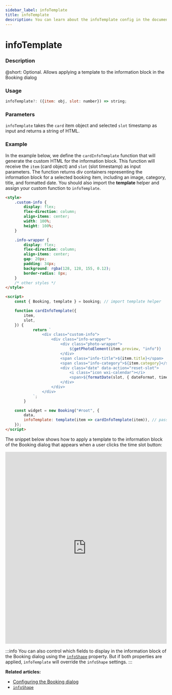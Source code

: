 ```yaml
---
sidebar_label: infoTemplate
title: infoTemplate
description: You can learn about the infoTemplate config in the documentation of the DHTMLX JavaScript Booking library. Browse developer guides and API reference, try out code examples and live demos, and download a free 30-day evaluation version of DHTMLX Booking.
---
```


# infoTemplate

### Description

@short: Optional. Allows applying a template to the information block in the Booking dialog

### Usage

~~~jsx {}
infoTemplate?: ({item: obj, slot: number}) => string;
~~~

### Parameters

`infoTemplate` takes the `card` item object and selected `slot` timestamp as input and returns a string of HTML.


### Example

In the example below, we define the `cardInfoTemplate` function that will generate the custom HTML for the information block. This function will receive the `item` (card object) and `slot` (slot timestamp) as input parameters. The function returns div containers representing the information block for a selected booking item, including an image, category, title, and formatted date. You should also import the **template** helper and assign your custom function to `infoTemplate`.

~~~html
<style>
	.custom-info {
		display: flex;
		flex-direction: column;
		align-items: center;
		width: 100%;
		height: 100%;
	}

	.info-wrapper {
		display: flex;
		flex-direction: column;
		align-items: center;
		gap: 20px;
		padding: 34px;
		background: rgba(128, 128, 155, 0.12);
		border-radius: 8px;
	}
    /* other styles */
</style>

<script>
    const { Booking, template } = booking; // import template helper

    function cardInfoTemplate({
        item,
        slot,
    }) {
            return `
                <div class="custom-info">
                    <div class="info-wrapper">
                        <div class="photo-wrapper">
                            ${getPhotoElement(item.preview, "info")}
                        </div>
                        <span class="info-title">${item.title}</span>
                        <span class="info-category">${item.category}</span>
                        <div class="date" data-action="reset-slot">
                            <i class="icon wxi-calendar"></i>
                            <span>${formatDate(slot, { dateFormat, timeFormat })}</span>
                        </div>
                    </div>
                </div>
            `;
        }

    const widget = new Booking("#root", {
	    data,
	    infoTemplate: template(item => cardInfoTemplate(item)), // pass the function to the widget configuration
    });
</script>
~~~

The snippet below shows how to apply a template to the information block of the Booking dialog that appears when a user clicks the time slot button: 

<iframe src="https://snippet.dhtmlx.com/byb94ipu?mode=result" frameborder="0" class="snippet_iframe" width="100%" height="600"></iframe>

:::info
You can also control which fields to display in the information block of the Booking dialog using the [`infoShape`](/api/config/booking-infoshape) property. But if both properties are applied, `infoTemplate` will override the `infoShape` settings.
:::

**Related articles:** 

- [Configuring the Booking dialog](/guides/configuration/#configuring-the-booking-dialog)
- [`infoShape`](/api/config/booking-infoshape)